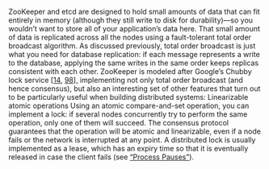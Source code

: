 
ZooKeeper and etcd are designed to hold small amounts of data that can fit entirely in memory
(although they still write to disk for durability)—so you wouldn’t want to store all of your
application’s data here. That small amount of data is replicated across all the nodes using a
fault-tolerant total order broadcast algorithm. As discussed previously, total order broadcast is
just what you need for database replication: if each message represents a write to the database,
applying the same writes in the same order keeps replicas consistent with each other. 
ZooKeeper is modeled after Google’s Chubby lock service
[[14](ch09.html#Burrows2006wz),
[98](ch09.html#Chandra2007vp)],
implementing not only total order broadcast (and hence consensus), but also an interesting set of
other features that turn out to be particularly useful when building distributed systems: Linearizable atomic operations 
Using an atomic compare-and-set operation, you can implement a lock: if several nodes concurrently
try to perform the same operation, only one of them will succeed. The consensus protocol
guarantees that the operation will be atomic and linearizable, even if a node fails or the network
is interrupted at any point. A distributed lock is usually implemented as a lease, which has an
expiry time so that it is eventually released in case the client fails (see
[“Process Pauses”](ch08.html#sec_distributed_clocks_pauses)).